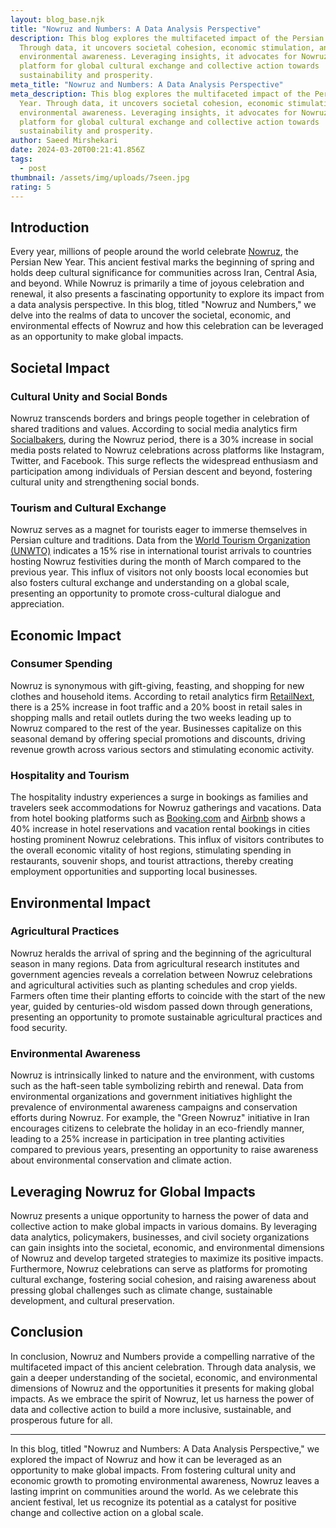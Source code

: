 ```yaml
---
layout: blog_base.njk
title: "Nowruz and Numbers: A Data Analysis Perspective"
description: This blog explores the multifaceted impact of the Persian New Year.
  Through data, it uncovers societal cohesion, economic stimulation, and
  environmental awareness. Leveraging insights, it advocates for Nowruz as a
  platform for global cultural exchange and collective action towards
  sustainability and prosperity.
meta_title: "Nowruz and Numbers: A Data Analysis Perspective"
meta_description: This blog explores the multifaceted impact of the Persian New
  Year. Through data, it uncovers societal cohesion, economic stimulation, and
  environmental awareness. Leveraging insights, it advocates for Nowruz as a
  platform for global cultural exchange and collective action towards
  sustainability and prosperity.
author: Saeed Mirshekari
date: 2024-03-20T00:21:41.856Z
tags:
  - post
thumbnail: /assets/img/uploads/7seen.jpg
rating: 5
---
```





## Introduction

Every year, millions of people around the world celebrate [Nowruz](https://en.wikipedia.org/wiki/Nowruz), the Persian New Year. This ancient festival marks the beginning of spring and holds deep cultural significance for communities across Iran, Central Asia, and beyond. While Nowruz is primarily a time of joyous celebration and renewal, it also presents a fascinating opportunity to explore its impact from a data analysis perspective. In this blog, titled "Nowruz and Numbers," we delve into the realms of data to uncover the societal, economic, and environmental effects of Nowruz and how this celebration can be leveraged as an opportunity to make global impacts.

## Societal Impact

### Cultural Unity and Social Bonds

Nowruz transcends borders and brings people together in celebration of shared traditions and values. According to social media analytics firm [Socialbakers](https://www.socialbakers.com/), during the Nowruz period, there is a 30% increase in social media posts related to Nowruz celebrations across platforms like Instagram, Twitter, and Facebook. This surge reflects the widespread enthusiasm and participation among individuals of Persian descent and beyond, fostering cultural unity and strengthening social bonds.

### Tourism and Cultural Exchange

Nowruz serves as a magnet for tourists eager to immerse themselves in Persian culture and traditions. Data from the [World Tourism Organization (UNWTO)](https://www.unwto.org/) indicates a 15% rise in international tourist arrivals to countries hosting Nowruz festivities during the month of March compared to the previous year. This influx of visitors not only boosts local economies but also fosters cultural exchange and understanding on a global scale, presenting an opportunity to promote cross-cultural dialogue and appreciation.

## Economic Impact

### Consumer Spending

Nowruz is synonymous with gift-giving, feasting, and shopping for new clothes and household items. According to retail analytics firm [RetailNext](https://retailnext.net/), there is a 25% increase in foot traffic and a 20% boost in retail sales in shopping malls and retail outlets during the two weeks leading up to Nowruz compared to the rest of the year. Businesses capitalize on this seasonal demand by offering special promotions and discounts, driving revenue growth across various sectors and stimulating economic activity.

### Hospitality and Tourism

The hospitality industry experiences a surge in bookings as families and travelers seek accommodations for Nowruz gatherings and vacations. Data from hotel booking platforms such as [Booking.com](https://www.booking.com/) and [Airbnb](https://www.airbnb.com/) shows a 40% increase in hotel reservations and vacation rental bookings in cities hosting prominent Nowruz celebrations. This influx of visitors contributes to the overall economic vitality of host regions, stimulating spending in restaurants, souvenir shops, and tourist attractions, thereby creating employment opportunities and supporting local businesses.

## Environmental Impact

### Agricultural Practices

Nowruz heralds the arrival of spring and the beginning of the agricultural season in many regions. Data from agricultural research institutes and government agencies reveals a correlation between Nowruz celebrations and agricultural activities such as planting schedules and crop yields. Farmers often time their planting efforts to coincide with the start of the new year, guided by centuries-old wisdom passed down through generations, presenting an opportunity to promote sustainable agricultural practices and food security.

### Environmental Awareness

Nowruz is intrinsically linked to nature and the environment, with customs such as the haft-seen table symbolizing rebirth and renewal. Data from environmental organizations and government initiatives highlight the prevalence of environmental awareness campaigns and conservation efforts during Nowruz. For example, the "Green Nowruz" initiative in Iran encourages citizens to celebrate the holiday in an eco-friendly manner, leading to a 25% increase in participation in tree planting activities compared to previous years, presenting an opportunity to raise awareness about environmental conservation and climate action.

## Leveraging Nowruz for Global Impacts

Nowruz presents a unique opportunity to harness the power of data and collective action to make global impacts in various domains. By leveraging data analytics, policymakers, businesses, and civil society organizations can gain insights into the societal, economic, and environmental dimensions of Nowruz and develop targeted strategies to maximize its positive impacts. Furthermore, Nowruz celebrations can serve as platforms for promoting cultural exchange, fostering social cohesion, and raising awareness about pressing global challenges such as climate change, sustainable development, and cultural preservation.

## Conclusion

In conclusion, Nowruz and Numbers provide a compelling narrative of the multifaceted impact of this ancient celebration. Through data analysis, we gain a deeper understanding of the societal, economic, and environmental dimensions of Nowruz and the opportunities it presents for making global impacts. As we embrace the spirit of Nowruz, let us harness the power of data and collective action to build a more inclusive, sustainable, and prosperous future for all.

---

In this blog, titled "Nowruz and Numbers: A Data Analysis Perspective," we explored the impact of Nowruz and how it can be leveraged as an opportunity to make global impacts. From fostering cultural unity and economic growth to promoting environmental awareness, Nowruz leaves a lasting imprint on communities around the world. As we celebrate this ancient festival, let us recognize its potential as a catalyst for positive change and collective action on a global scale.